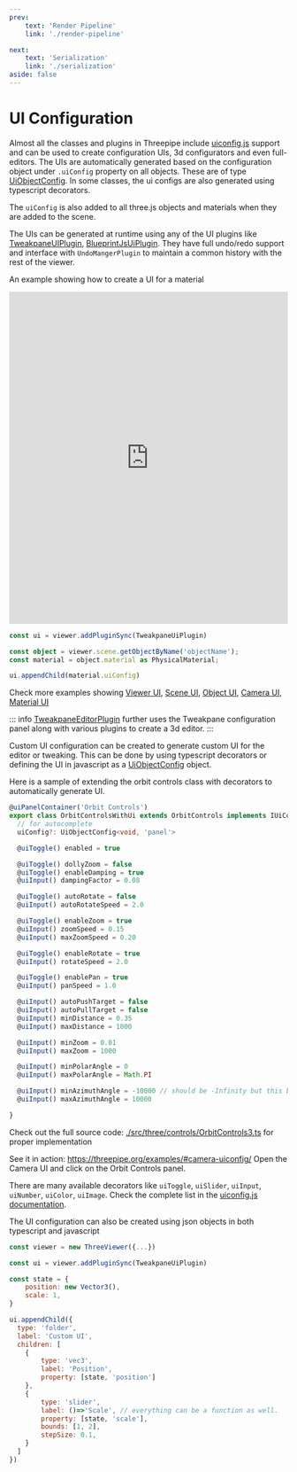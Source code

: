 ```yaml
---
prev:
    text: 'Render Pipeline'
    link: './render-pipeline'

next:
    text: 'Serialization'
    link: './serialization'
aside: false
---
```


# UI Configuration

Almost all the classes and plugins in Threepipe include [uiconfig.js](https://repalash.com/uiconfig.js/) support and can be used to create configuration UIs, 3d configurators and even full-editors.
The UIs are automatically generated based on the configuration object under `.uiConfig` property on all objects. These are of type [UiObjectConfig](https://repalash.com/uiconfig.js/interfaces/UiObjectConfig.html).
In some classes, the ui configs are also generated using typescript decorators.

The `uiConfig` is also added to all three.js objects and materials when they are added to the scene.

The UIs can be generated at runtime using any of the UI plugins like [TweakpaneUIPlugin](../package/plugin-tweakpane), [BlueprintJsUiPlugin](../package/plugin-blueprintjs). They have full undo/redo support and interface with `UndoMangerPlugin` to maintain a common history with the rest of the viewer.

An example showing how to create a UI for a material

<iframe src="https://threepipe.org/examples/material-uiconfig/" style="width:100%;height:600px;border:none;" loading="lazy" title="Threepipe Material UI Config Example"></iframe>

```typescript
const ui = viewer.addPluginSync(TweakpaneUiPlugin)

const object = viewer.scene.getObjectByName('objectName');
const material = object.material as PhysicalMaterial;

ui.appendChild(material.uiConfig)
```

Check more examples showing [Viewer UI](https://threepipe.org/examples/#viewer-uiconfig/), [Scene UI](https://threepipe.org/examples/#scene-uiconfig/), [Object UI](https://threepipe.org/examples/#object-uiconfig/), [Camera UI](https://threepipe.org/examples/#camera-uiconfig/), [Material UI](https://threepipe.org/examples/#material-uiconfig/)

::: info
[TweakpaneEditorPlugin](../package/plugin-tweakpane-editor) further uses the Tweakpane configuration panel along with various plugins to create a 3d editor.
:::

Custom UI configuration can be created to generate custom UI for the editor or tweaking.
This can be done by using typescript decorators or defining the UI in javascript as a [UiObjectConfig](https://repalash.com/uiconfig.js/interfaces/UiObjectConfig.html) object.

Here is a sample of extending the orbit controls class with decorators to automatically generate UI.
```typescript
@uiPanelContainer('Orbit Controls')
export class OrbitControlsWithUi extends OrbitControls implements IUiConfigContainer {
  // for autocomplete
  uiConfig?: UiObjectConfig<void, 'panel'> 

  @uiToggle() enabled = true

  @uiToggle() dollyZoom = false
  @uiToggle() enableDamping = true
  @uiInput() dampingFactor = 0.08

  @uiToggle() autoRotate = false
  @uiInput() autoRotateSpeed = 2.0

  @uiToggle() enableZoom = true
  @uiInput() zoomSpeed = 0.15
  @uiInput() maxZoomSpeed = 0.20

  @uiToggle() enableRotate = true
  @uiInput() rotateSpeed = 2.0

  @uiToggle() enablePan = true
  @uiInput() panSpeed = 1.0

  @uiInput() autoPushTarget = false
  @uiInput() autoPullTarget = false
  @uiInput() minDistance = 0.35
  @uiInput() maxDistance = 1000

  @uiInput() minZoom = 0.01
  @uiInput() maxZoom = 1000

  @uiInput() minPolarAngle = 0
  @uiInput() maxPolarAngle = Math.PI

  @uiInput() minAzimuthAngle = -10000 // should be -Infinity but this breaks the UI
  @uiInput() maxAzimuthAngle = 10000

}
```

Check out the full source code:
[./src/three/controls/OrbitControls3.ts](https://github.com/repalash/threepipe/blob/master/src/three/controls/OrbitControls3.ts) for proper implementation

See it in action: https://threepipe.org/examples/#camera-uiconfig/ Open the Camera UI and click on the Orbit Controls panel.

There are many available decorators like `uiToggle`, `uiSlider`, `uiInput`, `uiNumber`, `uiColor`, `uiImage`.
Check the complete list in the [uiconfig.js documentation](https://repalash.com/uiconfig.js/).

The UI configuration can also be created using json objects in both typescript and javascript
```javascript
const viewer = new ThreeViewer({...})

const ui = viewer.addPluginSync(TweakpaneUiPlugin)

const state = {
    position: new Vector3(),
    scale: 1,
}

ui.appendChild({
  type: 'folder',
  label: 'Custom UI',
  children: [
    {
        type: 'vec3',
        label: 'Position',
        property: [state, 'position']
    },
    {
        type: 'slider',
        label: ()=>'Scale', // everything can be a function as well.
        property: [state, 'scale'],
        bounds: [1, 2],
        stepSize: 0.1,
    }
  ]
})
```

[//]: # (TODO: create example/codepen for this)
